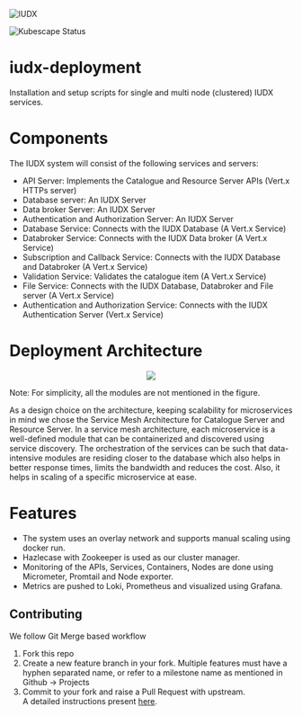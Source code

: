 ![IUDX](./docs/iudx.png)


![Kubescape Status](https://img.shields.io/jenkins/build?jobUrl=https%3A%2F%2Fjenkins.iudx.io%2Fview%2FKubescape%2Fjob%2Fkubescape%2F&label=kubescape)

# iudx-deployment
Installation and setup scripts for single and multi node (clustered) IUDX services.

# Components

The IUDX system will consist of the following services and servers:
- API Server: Implements the Catalogue and Resource Server APIs (Vert.x HTTPs server)
- Database server: An IUDX Server
- Data broker Server: An IUDX Server
- Authentication and Authorization Server: An IUDX Server
- Database Service: Connects with the IUDX Database (A Vert.x Service)
- Databroker Service: Connects with the IUDX Data broker (A Vert.x Service)
- Subscription and Callback Service: Connects with the IUDX Database and Databroker (A Vert.x Service)
- Validation Service: Validates the catalogue item (A Vert.x Service)
- File Service: Connects with the IUDX Database, Databroker and File server (A Vert.x Service)
- Authentication and Authorization Service: Connects with the IUDX Authentication Server (Vert.x Service)

# Deployment Architecture

<p align="center">
<img src="./docs/deployment_overview.png">
</p>

Note: For simplicity, all the modules are not mentioned in the figure. 

As a design choice on the architecture, keeping scalability for microservices in mind we chose the Service Mesh Architecture for Catalogue Server and Resource Server. In a service mesh architecture, each microservice is a well-defined module that can be containerized and discovered using service discovery. The orchestration of the services can be such that data-intensive modules are residing closer to the database which also helps in better response times, limits the bandwidth and reduces the cost. Also, it helps in scaling of a specific microservice at ease. 


# Features

- The system uses an overlay network and supports manual scaling using docker run.
- Hazlecase with Zookeeper is used as our cluster manager.
- Monitoring of the APIs, Services, Containers, Nodes are done using Micrometer, Promtail and Node exporter. 
- Metrics are pushed to Loki, Prometheus and visualized using Grafana.

## Contributing
We follow Git Merge based workflow
1. Fork this repo
2. Create a new feature branch in your fork. Multiple features must have a hyphen separated name, or refer to a milestone name as mentioned in Github -> Projects 
3. Commit to your fork and raise a Pull Request with upstream. <br>
A detailed instructions present [here](docs/git-commands.md).
